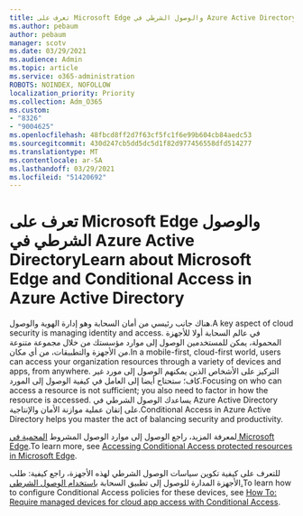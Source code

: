 ```yaml
---
title: تعرف على Microsoft Edge والوصول الشرطي في Azure Active Directory
ms.author: pebaum
author: pebaum
manager: scotv
ms.date: 03/29/2021
ms.audience: Admin
ms.topic: article
ms.service: o365-administration
ROBOTS: NOINDEX, NOFOLLOW
localization_priority: Priority
ms.collection: Adm_O365
ms.custom:
- "8326"
- "9004625"
ms.openlocfilehash: 48fbcd8ff2d7f63cf5fc1f6e99b604cb84aedc53
ms.sourcegitcommit: 430d247cb5dd5dc5d1f82d977456558dfd514277
ms.translationtype: MT
ms.contentlocale: ar-SA
ms.lasthandoff: 03/29/2021
ms.locfileid: "51420692"
---
```

# <a name="learn-about-microsoft-edge-and-conditional-access-in-azure-active-directory"></a><span data-ttu-id="3cad9-102">تعرف على Microsoft Edge والوصول الشرطي في Azure Active Directory</span><span class="sxs-lookup"><span data-stu-id="3cad9-102">Learn about Microsoft Edge and Conditional Access in Azure Active Directory</span></span>

<span data-ttu-id="3cad9-103">هناك جانب رئيسي من أمان السحابة وهو إدارة الهوية والوصول.</span><span class="sxs-lookup"><span data-stu-id="3cad9-103">A key aspect of cloud security is managing identity and access.</span></span> <span data-ttu-id="3cad9-104">في عالم السحابة أولا للأجهزة المحمولة، يمكن للمستخدمين الوصول إلى موارد مؤسستك من خلال مجموعة متنوعة من الأجهزة والتطبيقات، من أي مكان.</span><span class="sxs-lookup"><span data-stu-id="3cad9-104">In a mobile-first, cloud-first world, users can access your organization resources through a variety of devices and apps, from anywhere.</span></span> <span data-ttu-id="3cad9-105">التركيز على الأشخاص الذين يمكنهم الوصول إلى مورد غير كاف؛ ستحتاج أيضا إلى العامل في كيفية الوصول إلى المورد.</span><span class="sxs-lookup"><span data-stu-id="3cad9-105">Focusing on who can access a resource is not sufficient; you also need to factor in how the resource is accessed.</span></span> <span data-ttu-id="3cad9-106">يساعدك الوصول الشرطي في Azure Active Directory على إتقان عملية موازنة الأمان والإنتاجية.</span><span class="sxs-lookup"><span data-stu-id="3cad9-106">Conditional Access in Azure Active Directory helps you master the act of balancing security and productivity.</span></span>

<span data-ttu-id="3cad9-107">لمعرفة المزيد، راجع الوصول إلى موارد الوصول المشروط [المحمية في Microsoft Edge](https://go.microsoft.com/fwlink/?linkid=2152158).</span><span class="sxs-lookup"><span data-stu-id="3cad9-107">To learn more, see [Accessing Conditional Access protected resources in Microsoft Edge](https://go.microsoft.com/fwlink/?linkid=2152158).</span></span>

<span data-ttu-id="3cad9-108">للتعرف على كيفية تكوين سياسات الوصول الشرطي لهذه الأجهزة، راجع كيفية: طلب الأجهزة المدارة للوصول إلى تطبيق السحابة [باستخدام الوصول الشرطي.](https://go.microsoft.com/fwlink/?linkid=2137682)</span><span class="sxs-lookup"><span data-stu-id="3cad9-108">To learn how to configure Conditional Access policies for these devices, see [How To: Require managed devices for cloud app access with Conditional Access](https://go.microsoft.com/fwlink/?linkid=2137682).</span></span>